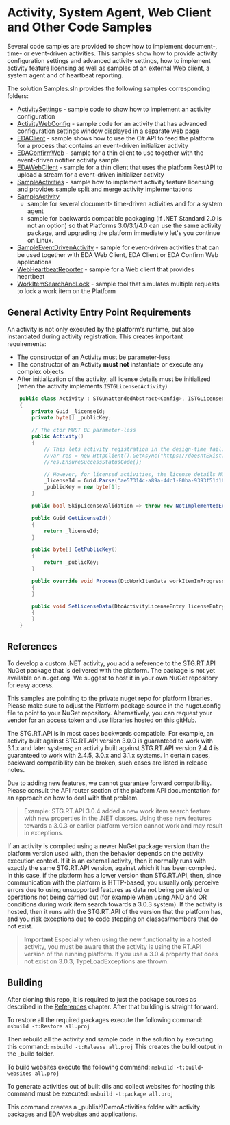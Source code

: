 # Activity, System Agent, Web Client and Other Code Samples

Several code samples are provided to show how to implement document-, time- or event-driven activities.
This samples show how to provide activity configuration settings
and advanced activity settings, how to implement activity feature licensing as well as samples of an external Web client,
a system agent and of heartbeat reporting.

The solution Samples.sln provides the following samples corresponding folders:

- [ActivitySettings](ActivitySettings/README.md) - sample code to show how to implement an activity configuration
- [ActivityWebConfig](ActivityWebConfig/README.md) - sample code for an activity that has advanced configuration settings window displayed in a separate web page
- [EDAClient](EDAClient/README.md) - sample shows how to use the C# API to feed the platform for a process that contains an event-driven initializer activity
- [EDAConfirmWeb](EDAConfirmWeb/README.md) - sample for a thin client to use together with the event-driven notifier activity sample
- [EDAWebClient](EDAWebClient/README.md) - sample for a thin client that uses the platform RestAPI to upload a stream for a event-driven initializer activity
- [SampleActivities](SampleActivities/README.md) - sample how to implement activity feature licensing and provides sample split and merge activity implementations
- [SampleActivity](SampleActivity/README.md)
  - sample for several document- time-driven activities and for a system agent
  - sample for backwards compatible packaging (if .NET Standard 2.0 is not an option) so that Platforms 3.0/3.1/4.0 can use the same activity package, and upgrading the platform immediately let's you continue on Linux.
- [SampleEventDrivenActivity](SampleEventDrivenActivity/README.md) - sample for event-driven activities that can be used together with EDA Web Client, EDA Client or EDA Confirm Web applications
- [WebHeartbeatReporter](WebHeartbeatReporter/README.md) - sample for a Web client that provides heartbeat
- [WorkItemSearchAndLock](WorkItemSearchAndLock/README.md) - sample tool that simulates multiple requests to lock a work item on the Platform

## General Activity Entry Point Requirements

An activity is not only executed by the platform's runtime, but also instantiated during activity registration.
This creates important requirements:

- The constructor of an Activity must be parameter-less
- The constructor of an Activity **must not** instantiate or execute any complex objects
- After initialization of the activity, all license details must be initialized (when the activity implements `ISTGLicensedActivity`)

```cs
    public class Activity : STGUnattendedAbstract<Config>, ISTGLicensedActivity
    {
        private Guid _licenseId;
        private byte[] _publicKey;

        // The ctor MUST BE parameter-less
        public Activity()
        {
            // This lets activity registration in the design-time fail:
            //var res = new HttpClient().GetAsync("https://doesntExist.here.com").GetAwaiter().GetResult();
            //res.EnsureSuccessStatusCode();

            // However, for licensed activities, the license details MUST BE set after its object is initialized
            _licenseId = Guid.Parse("ae57314c-a89a-4dc1-80ba-9393f51d16f9");
            _publicKey = new byte[1];
        }

        public bool SkipLicenseValidation => throw new NotImplementedException();

        public Guid GetLicenseId()
        {
            return _licenseId;
        }

        public byte[] GetPublicKey()
        {
            return _publicKey;
        }

        public override void Process(DtoWorkItemData workItemInProgress, STGDocument documentToProcess)
        {
        }

        public void SetLicenseData(DtoActivityLicenseEntry licenseEntry, ILicenseVerifier licenseVerifier)
        {
        }
    }
```

## References

To develop a custom .NET activity, you add a reference to the STG.RT.API NuGet package that is delivered with the platform.
The package is not yet available on nuget.org.
We suggest to host it in your own NuGet repository for easy access.

This samples are pointing to the private nuget repo for platform libraries.
Please make sure to adjust the Platform package source in the nuget.config file to point to your NuGet repository.
Alternatively, you can request your vendor for an access token and use libraries hosted on this gitHub.

The STG.RT.API is in most cases backwards compatible.
For example, an activity built against STG.RT.API version 3.0.0 is guaranteed to work with 3.1.x and later systems;
an activity built against STG.RT.API version 2.4.4 is guaranteed to work with 2.4.5, 3.0.x and 3.1.x systems.
In certain cases, backward compatibility can be broken, such cases are listed in release notes.

Due to adding new features, we cannot guarantee forward compatibility.
Please consult the API router section of the platform API documentation for an approach on how to deal with that problem.

> Example: STG.RT.API 3.0.4 added a new work item search feature with new properties in the .NET classes.
Using these new features towards a 3.0.3 or earlier platform version cannot work and may result in exceptions.

If an activity is compiled using a newer NuGet package version than the platform version used with, then the behavior depends on the activity execution context.
If it is an external activity, then it normally runs with exactly the same STG.RT.API version, against which it has been compiled.
In this case, if the platform has a lower version than STG.RT.API, then, since communication with the platform is HTTP-based, you usually only perceive errors due to using unsupported features
as data not being persisted or operations not being carried out (for example when using AND and OR conditions during work item search towards a 3.0.3 system).
If the activity is hosted, then it runs with the STG.RT.API of the version that the platform has, and you risk exceptions due to code stepping on classes/members that do not exist.

> **Important** Especially when using the new functionality in a hosted activity, you must be aware that the activity is using the RT.API version of the running platform.
If you use a 3.0.4 property that does not exist on 3.0.3, TypeLoadExceptions are thrown.

## Building

After cloning this repo, it is required to just the package sources as described in the [References](#references) chapter.
After that building is straight forward.

To restore all the required packages execute the following command:
`msbuild -t:Restore all.proj`

Then rebuild all the activity and sample code in the solution by executing this command:
`msbuild -t:Release all.proj`
This creates the build output in the _build folder.

To build websites execute the following command:
`msbuild -t:build-websites all.proj`

To generate activities out of built dlls and collect websites for hosting this command must be executed:
`msbuild -t:package all.proj`

This command creates a _publish\DemoActivities folder with activity packages and EDA websites and applications.

